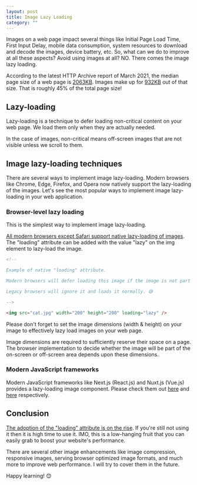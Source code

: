 ```yaml
---
layout: post
title: Image Lazy Loading
category: ""
---
```


Images on a web page impact several things like Initial Page Load Time, First Input Delay, mobile data consumption, system resources to download and decode the images, device battery, etc. So, what can we do to improve at all these aspects? Avoid using images at all? NO. There comes the image lazy loading.
<!--more-->

According to the latest HTTP Archive report of March 2021, the median page size of a web page is [2063KB](https://httparchive.org/reports/state-of-the-web#bytesTotal). Images make up for [932KB](https://httparchive.org/reports/state-of-images#bytesImg) out of that size. That is roughly 45% of the total page size!

## Lazy-loading

Lazy-loading is a technique to defer loading non-critical content on your web page. We load them only when they are actually needed.

In the case of images, non-critical means off-screen images that are not visible unless we scroll to them.

## Image lazy-loading techniques

There are several ways to implement image lazy-loading. Modern browsers like Chrome, Edge, Firefox, and Opera now natively support the lazy-loading of the images. Let's see the most popular ways to implement image lazy-loading in your web application.

### Browser-level lazy loading

This is the simplest way to implement image lazy-loading.

[All modern browsers except Safari support native lazy-loading of images](https://caniuse.com/loading-lazy-attr). The "loading" attribute can be added with the value "lazy" on the img element to lazy-load the image.

```html
<!--

Example of native "loading" attribute.

Modern browsers will defer loading this image if the image is not part of visible area. 🔥

Legacy browsers will ignore it and loads it normally. 😅

-->

<img src="cat.jpg" width="200" height="200" loading="lazy" />
```

Please don't forget to set the image dimensions (width & height) on your image to effectively lazy load images on your web page.

Image dimensions are required to sufficiently reserve their space on a page. The browser implementation to decide whether the image will be part of the on-screen or off-screen area depends upon these dimensions.

### Modern JavaScript frameworks

Modern JavaScript frameworks like Next.js (React.js) and Nuxt.js (Vue.js) provides a lazy-loading image component. Please check them out [here](https://nextjs.org/docs/api-reference/next/image) and [here](https://image.nuxtjs.org/) respectively.

## Conclusion

[The adoption of the "loading" attribute is on the rise](https://httparchive.org/reports/state-of-images#imgLazy). If you're still not using it then it is high time to use it. IMO, this is a low-hanging fruit that you can easily grab to boost your website's performance.

There are several other image enhancements like image compression, responsive images, serving browser optimized image formats, and much more to improve web performance. I will try to cover them in the future.

Happy learning! 😊
